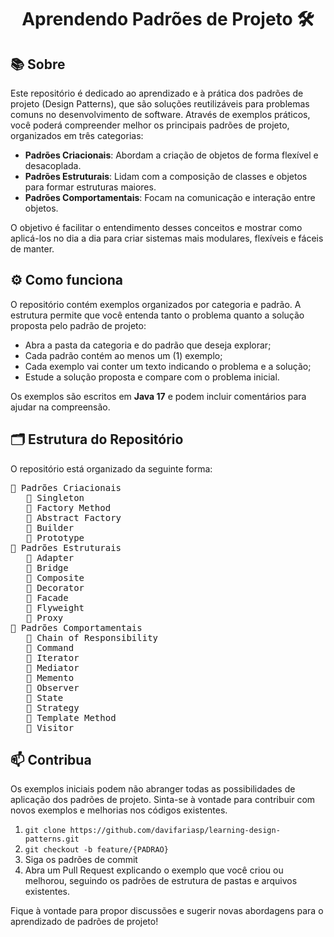 <h1 align="center" style="font-weight: bold;">Aprendendo Padrões de Projeto 🛠️</h1>

<h2> 📚 Sobre </h2>
<p>Este repositório é dedicado ao aprendizado e à prática dos padrões de projeto (Design Patterns), que são soluções reutilizáveis para problemas comuns no desenvolvimento de software. Através de exemplos práticos, você poderá compreender melhor os principais padrões de projeto, organizados em três categorias:</p>
<ul>
  <li><b>Padrões Criacionais</b>: Abordam a criação de objetos de forma flexível e desacoplada.</li>
  <li><b>Padrões Estruturais</b>: Lidam com a composição de classes e objetos para formar estruturas maiores.</li>
  <li><b>Padrões Comportamentais</b>: Focam na comunicação e interação entre objetos.</li>
</ul>
<p>O objetivo é facilitar o entendimento desses conceitos e mostrar como aplicá-los no dia a dia para criar sistemas mais modulares, flexíveis e fáceis de manter.</p>

<h2> ⚙️ Como funciona </h2>

<p>O repositório contém exemplos organizados por categoria e padrão. A estrutura permite que você entenda tanto o problema quanto a solução proposta pelo padrão de projeto:</p>
<ul>
    <li>Abra a pasta da categoria e do padrão que deseja explorar;</li>
    <li>Cada padrão contém ao menos um (1) exemplo;</li>
    <li>Cada exemplo vai conter um texto indicando o problema e a solução;</li>
    <li>Estude a solução proposta e compare com o problema inicial.</li>
</ul>
<p>Os exemplos são escritos em <b>Java 17</b> e podem incluir comentários para ajudar na compreensão.</p>

<h2> 🗂️ Estrutura do Repositório </h2>

<p>O repositório está organizado da seguinte forma:</p>
<pre>
📂 Padrões Criacionais
   📂 Singleton
   📂 Factory Method
   📂 Abstract Factory
   📂 Builder
   📂 Prototype
📂 Padrões Estruturais
   📂 Adapter
   📂 Bridge
   📂 Composite
   📂 Decorator
   📂 Facade
   📂 Flyweight
   📂 Proxy
📂 Padrões Comportamentais
   📂 Chain of Responsibility
   📂 Command
   📂 Iterator
   📂 Mediator
   📂 Memento
   📂 Observer
   📂 State
   📂 Strategy
   📂 Template Method
   📂 Visitor
</pre>

<h2 id="contribute">📫 Contribua</h2>
<p>Os exemplos iniciais podem não abranger todas as possibilidades de aplicação dos padrões de projeto. Sinta-se à vontade para contribuir com novos exemplos e melhorias nos códigos existentes.</p>
<ol>
  <li><code>git clone https://github.com/davifariasp/learning-design-patterns.git</code></li>
  <li><code>git checkout -b feature/{PADRAO}</code></li>
  <li>Siga os padrões de commit</li>
  <li>Abra um Pull Request explicando o exemplo que você criou ou melhorou, seguindo os padrões de estrutura de pastas e arquivos existentes.</li>
</ol>
<p>Fique à vontade para propor discussões e sugerir novas abordagens para o aprendizado de padrões de projeto!</p>
